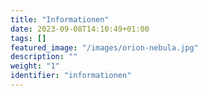 ```yaml
---
title: "Informationen"
date: 2023-09-08T14:10:49+01:00
tags: []
featured_image: "/images/orion-nebula.jpg"
description: ""
weight: "1"
identifier: "informationen"
---
```

